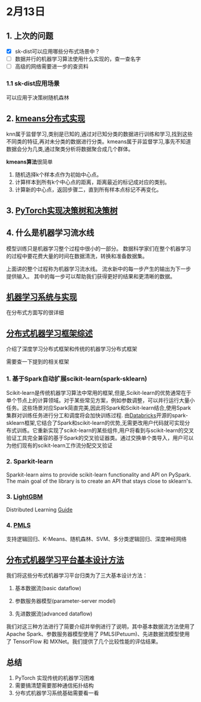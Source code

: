 # 2月13日

## 1. 上次的问题

- [x] sk-dist可以应用哪些分布式场景中？
- [ ] 数据并行的机器学习算法使用什么实现的，查一查名字
- [ ] 高级的网络需要进一步的查资料

### 1.1 sk-dist应用场景

可以应用于决策树随机森林

## 2. [kmeans分布式实现](https://github.com/Hzzone/torch_clustering.git)

knn属于监督学习,类别是已知的,通过对已知分类的数据进行训练和学习,找到这些不同类的特征,再对未分类的数据进行分类。kmeans属于非监督学习,事先不知道数据会分为几类,通过聚类分析将数据聚合成几个群体。

**kmeans算法**很简单

1. 随机选择k个样本点作为初始中心点。
2. 计算样本到所有k个中心点的距离，距离最近的标记成对应的类别。
3. 计算新的中心点，返回步骤二，直到所有样本点标记不再变化。

## 3. [PyTorch实现决策树和决策树](https://github.com/ConsciousML/Decision-Trees-Ensembles-from-scratch.git)

## 4. 什么是机器学习流水线

模型训练只是机器学习整个过程中很小的一部分。
 数据科学家们在整个机器学习的过程中要花费大量的时间在数据清洗，转换和准备数据集。

上面讲的整个过程称为机器学习流水线。
 流水新中的每一步产生的输出为下一步提供输入。
 其中的每一步可以帮助我们获得更好的结果和更清晰的数据。

## [机器学习系统与实现](https://openmlsys.github.io/)

在分布式方面写的很详细

## [分布式机器学习框架综述](https://github.com/opensourceai/spark-plan/blob/master/article/2019/11/%E5%88%86%E5%B8%83%E5%BC%8F%E6%9C%BA%E5%99%A8%E5%AD%A6%E4%B9%A0%E6%A1%86%E6%9E%B6%E7%BB%BC%E8%BF%B0.md)

介绍了深度学习分布式框架和传统的机器学习分布式框架

需要查一下提到的相关框架

### 1. 基于Spark自动扩展scikit-learn(spark-sklearn)

Scikit-learn是传统机器学习算法中常用的框架,但是,Scikit-learn的优势通常在于单个节点上的计算领域。对于某些常见方案，例如参数调整，可以并行运行大量小任务。这些场景对应Spark简直完美,因此将Spark和Scikit-learn结合,使用Spark集群对训练任务进行分工和调度将会加快训练过程. 由[Databricks](https://databricks.com/)开源的spark-sklearn框架,它结合了Spark和scikit-learn的优势,无需更改用户代码就可实现分布式训练。它重新实现了scikit-learn的某些组件,用户将看到与scikit-learn的交叉验证工具完全兼容的基于Spark的交叉验证器类。通过交换单个类导入，用户可以为他们现有的scikit-learn工作流分配交叉验证

### 2. Sparkit-learn

Sparkit-learn aims to provide scikit-learn functionality and API on PySpark. The main goal of the library is to create an API that stays close to sklearn's.

### 3. [LightGBM](https://lightgbm.readthedocs.io/en/latest/Python-API.html#scikit-learn-api)

Distributed Learning [Guide](https://lightgbm.readthedocs.io/en/latest/Parallel-Learning-Guide.html)

### 4. [PMLS](https://pmls.readthedocs.io/en/latest/index.html)

支持逻辑回归、K-Means、随机森林、SVM、多分类逻辑回归、深度神经网络



## [分布式机器学习平台基本设计方法](https://fastonetech.com/newszblog/post/8693.html)

我们将这些分布式机器学习平台归类为了三大基本设计方法：

1. 基本数据流(basic dataflow)

2. 参数服务器模型(parameter-server model)

3. 先进数据流(advanced dataflow)

我们对这三种方法进行了简要介绍并举例进行了说明，其中基本数据流方法使用了 Apache Spark、参数服务器模型使用了 PMLS(Petuum)、先进数据流模型使用了 TensorFlow 和 MXNet。我们提供了几个比较性能的评估结果。

## 总结

1. PyTorch 实现传统的机器学习困难
2. 需要搞清楚需要那种通信拓扑结构
3. 分布式机器学习系统基础需要看一看

